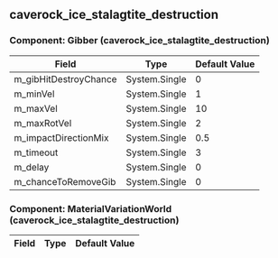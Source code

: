 ## caverock_ice_stalagtite_destruction

### Component: Gibber (caverock_ice_stalagtite_destruction)

|Field|Type|Default Value|
|-----|----|-------------|
|m_gibHitDestroyChance|System.Single|0|
|m_minVel|System.Single|1|
|m_maxVel|System.Single|10|
|m_maxRotVel|System.Single|2|
|m_impactDirectionMix|System.Single|0.5|
|m_timeout|System.Single|3|
|m_delay|System.Single|0|
|m_chanceToRemoveGib|System.Single|0|

### Component: MaterialVariationWorld (caverock_ice_stalagtite_destruction)

|Field|Type|Default Value|
|-----|----|-------------|


